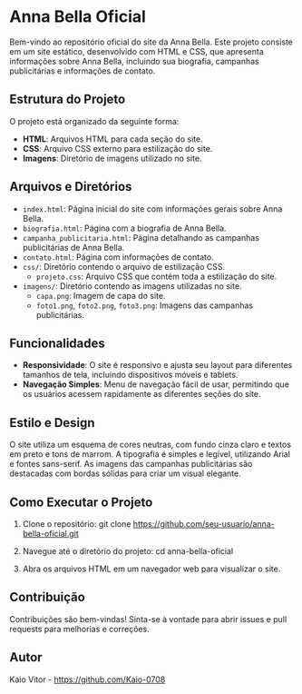 # Anna Bella Oficial

Bem-vindo ao repositório oficial do site da Anna Bella. Este projeto consiste em um site estático, desenvolvido com HTML e CSS, que apresenta informações sobre Anna Bella, incluindo sua biografia, campanhas publicitárias e informações de contato.

## Estrutura do Projeto

O projeto está organizado da seguinte forma:

- **HTML**: Arquivos HTML para cada seção do site.
- **CSS**: Arquivo CSS externo para estilização do site.
- **Imagens**: Diretório de imagens utilizado no site.

## Arquivos e Diretórios

- `index.html`: Página inicial do site com informações gerais sobre Anna Bella.
- `biografia.html`: Página com a biografia de Anna Bella.
- `campanha_publicitaria.html`: Página detalhando as campanhas publicitárias de Anna Bella.
- `contato.html`: Página com informações de contato.
- `css/`: Diretório contendo o arquivo de estilização CSS.
  - `projeto.css`: Arquivo CSS que contém toda a estilização do site.
- `imagens/`: Diretório contendo as imagens utilizadas no site.
  - `capa.png`: Imagem de capa do site.
  - `foto1.png`, `foto2.png`, `foto3.png`: Imagens das campanhas publicitárias.

## Funcionalidades

- **Responsividade**: O site é responsivo e ajusta seu layout para diferentes tamanhos de tela, incluindo dispositivos móveis e tablets.
- **Navegação Simples**: Menu de navegação fácil de usar, permitindo que os usuários acessem rapidamente as diferentes seções do site.

## Estilo e Design

O site utiliza um esquema de cores neutras, com fundo cinza claro e textos em preto e tons de marrom. A tipografia é simples e legível, utilizando Arial e fontes sans-serif. As imagens das campanhas publicitárias são destacadas com bordas sólidas para criar um visual elegante.


## Como Executar o Projeto

1. Clone o repositório:
   git clone https://github.com/seu-usuario/anna-bella-oficial.git

2. Navegue até o diretório do projeto:
cd anna-bella-oficial

3. Abra os arquivos HTML em um navegador web para visualizar o site.


## Contribuição
Contribuições são bem-vindas! Sinta-se à vontade para abrir issues e pull requests para melhorias e correções.



## Autor

Kaio Vitor - https://github.com/Kaio-0708


